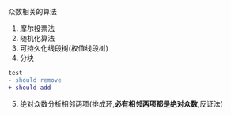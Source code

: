 众数相关的算法

1. 摩尔投票法
2. 随机化算法
3. 可持久化线段树(权值线段树)
4. 分块

```diff
test
- should remove
+ should add
```

5. 绝对众数分析相邻两项(排成环,**必有相邻两项都是绝对众数**,反证法)
